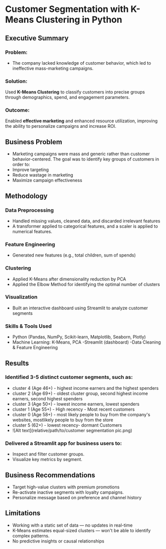# Customer Segmentation with K-Means Clustering in Python

## Executive Summary

### Problem:
- The company lacked knowledge of customer behavior, which led to ineffective mass-marketing campaigns.

### Solution:
Used **K-Means Clustering** to classify customers into precise groups through demographics, spend, and engagement parameters.

### Outcome:
Enabled **effective marketing** and enhanced resource utilization, improving the ability to personalize campaigns and increase ROI.

## Business Problem

- Marketing campaigns were mass and generic rather than customer behavior-centered. The goal was to identify key groups of customers in order to:
- Improve targeting
- Reduce wastage in marketing
- Maximize campaign effectiveness

## Methodology

### Data Preprocessing

- Handled missing values, cleaned data, and discarded irrelevant features
- A transformer applied to categorical features, and a scaler is applied to numerical features.
  
### Feature Engineering
- Generated new features (e.g., total children, sum of spends)

### Clustering
- Applied K-Means after dimensionality reduction by PCA
- Applied the Elbow Method for identifying the optimal number of clusters

### Visualization
- Built an interactive dashboard using Streamlit to analyze customer segments

### Skills & Tools Used

- Python (Pandas, NumPy, Scikit-learn, Matplotlib, Seaborn, Plotly)
- Machine Learning: K-Means, PCA
-Streamlit (dashboard)
-Data Cleaning & Feature Engineering

## Results
### Identified 3-5 distinct customer segments, such as:
- cluster 4 (Age 46+) - highest income earners and the highest spenders
- cluster 2 (Age 69+) - oldest cluster group, second highest income earners, second highest spenders
- cluster 3 (Age 50+) - lowest income earners, lowest spenders
- cluster 1 (Age 55+) - High recency - Most recent customers
- cluster 0 (Age 58+) - most likely people to buy from the company's websites, mostlikely people to buy from the store
- cluster 5 (62+) - lowest recency- dormant Customers
- 
  ![Alt text](relative/path/to/customer segmentation pic.png) 

### Delivered a Streamlit app for business users to:
- Inspect and filter customer groups.
- Visualize key metrics by segment.

## Business Recommendations
- Target high-value clusters with premium promotions
- Re-activate inactive segments with loyalty campaigns.
- Personalize message based on preference and channel history

## Limitations
- Working with a static set of data — no updates in real-time
- K-Means estimates equal-sized clusters — won't be able to identify complex patterns.
- No predictive insights or causal relationships

